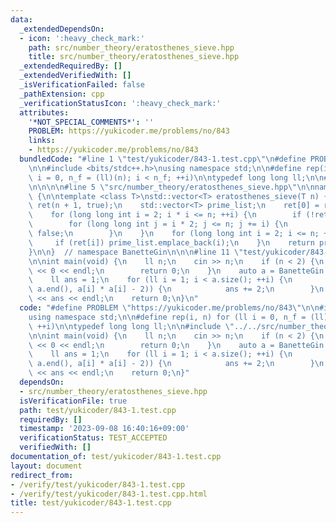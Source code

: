 ```yaml
---
data:
  _extendedDependsOn:
  - icon: ':heavy_check_mark:'
    path: src/number_theory/eratosthenes_sieve.hpp
    title: src/number_theory/eratosthenes_sieve.hpp
  _extendedRequiredBy: []
  _extendedVerifiedWith: []
  _isVerificationFailed: false
  _pathExtension: cpp
  _verificationStatusIcon: ':heavy_check_mark:'
  attributes:
    '*NOT_SPECIAL_COMMENTS*': ''
    PROBLEM: https://yukicoder.me/problems/no/843
    links:
    - https://yukicoder.me/problems/no/843
  bundledCode: "#line 1 \"test/yukicoder/843-1.test.cpp\"\n#define PROBLEM \"https://yukicoder.me/problems/no/843\"\
    \n\n#include <bits/stdc++.h>\nusing namespace std;\n\n#define rep(i, n) for (ll\
    \ i = 0, n_f = (ll)(n); i < n_f; ++i)\n\ntypedef long long ll;\n\n#line 1 \"src/number_theory/eratosthenes_sieve.hpp\"\
    \n\n\n\n#line 5 \"src/number_theory/eratosthenes_sieve.hpp\"\n\nnamespace BanetteGin\
    \ {\n\ntemplate <class T>\nstd::vector<T> eratosthenes_sieve(T n) {\n    std::vector<bool>\
    \ ret(n + 1, true);\n    std::vector<T> prime_list;\n    ret[0] = ret[1] = false;\n\
    \    for (long long int i = 2; i * i <= n; ++i) {\n        if (!ret[i]) continue;\n\
    \        for (long long int j = i * 2; j <= n; j += i) {\n            ret[j] =\
    \ false;\n        }\n    }\n    for (long long int i = 2; i <= n; ++i) {\n   \
    \     if (ret[i]) prime_list.emplace_back(i);\n    }\n    return prime_list;\n\
    }\n\n}  // namespace BanetteGin\n\n\n#line 11 \"test/yukicoder/843-1.test.cpp\"\
    \n\nint main(void) {\n    ll n;\n    cin >> n;\n    if (n < 2) {\n        cout\
    \ << 0 << endl;\n        return 0;\n    }\n    auto a = BanetteGin::eratosthenes_sieve(n);\n\
    \    ll ans = 1;\n    for (ll i = 1; i < a.size(); ++i) {\n        if (binary_search(a.begin(),\
    \ a.end(), a[i] * a[i] - 2)) {\n            ans += 2;\n        }\n    }\n    cout\
    \ << ans << endl;\n    return 0;\n}\n"
  code: "#define PROBLEM \"https://yukicoder.me/problems/no/843\"\n\n#include <bits/stdc++.h>\n\
    using namespace std;\n\n#define rep(i, n) for (ll i = 0, n_f = (ll)(n); i < n_f;\
    \ ++i)\n\ntypedef long long ll;\n\n#include \"../../src/number_theory/eratosthenes_sieve.hpp\"\
    \n\nint main(void) {\n    ll n;\n    cin >> n;\n    if (n < 2) {\n        cout\
    \ << 0 << endl;\n        return 0;\n    }\n    auto a = BanetteGin::eratosthenes_sieve(n);\n\
    \    ll ans = 1;\n    for (ll i = 1; i < a.size(); ++i) {\n        if (binary_search(a.begin(),\
    \ a.end(), a[i] * a[i] - 2)) {\n            ans += 2;\n        }\n    }\n    cout\
    \ << ans << endl;\n    return 0;\n}"
  dependsOn:
  - src/number_theory/eratosthenes_sieve.hpp
  isVerificationFile: true
  path: test/yukicoder/843-1.test.cpp
  requiredBy: []
  timestamp: '2023-09-08 16:40:16+09:00'
  verificationStatus: TEST_ACCEPTED
  verifiedWith: []
documentation_of: test/yukicoder/843-1.test.cpp
layout: document
redirect_from:
- /verify/test/yukicoder/843-1.test.cpp
- /verify/test/yukicoder/843-1.test.cpp.html
title: test/yukicoder/843-1.test.cpp
---
```

